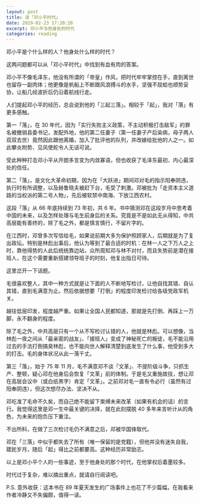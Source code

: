 ```yaml
---
layout: post
title: 读「邓小平时代」
date: 2019-02-23 17:20:28
excerpt: 邓小平与他身处的时代
categories: reading
---
```


邓小平是个什么样的人？他身处什么样的时代？

这两问题都可以从「邓小平时代」中找到有血有肉的答案。

邓小平不像毛泽东，他没有所谓的「帝皇」作风，把时代牢牢掌控在手，直到离世也留存一副肉体；他更像是帆船上不断跟风浪搏斗的水手，坚强不屈蛤也顺势妥协，让船几经波折后仍沿着航线行走。

人们提起邓小平的经历，总会说到他的「三起三落」。相较于「起」，我对「落」有更多感触。

第一「落」，在 30 年代，因为「实行失败主义政策，不主动积极打击敌军」的罪名被撤销县委书记，发配外地，他的第二任妻子（第一任妻子产后染病，母子两人双双去世）竟然因此跟他离婚，加入了批评他的队列，并改嫁给批他的人之一。如此攀炎附势、见风使舵令人无话可说。

受此种种打击邓小平从开朗多言变为内敛寡语，但也收获了毛泽东最初、内心最深处的信任。

第二「落」，是文化大革命初期，因为在「大跃进」期间邓对毛的指示阳奉阴违，执行时有所调整，以及赫鲁晓夫被赶下台，毛受了刺激。邓被批为「走资本主义道路的当权派的第二号人物」，先后被软禁中南海、下放江西农村。

这段「落」从 66 年底持续到 73 年初，共 6 年。书中猜测邓在这段岁月中思考着中国的未来，以及怎样处理与毛生前身后的关系。究竟是不是如此无从得知，中共高层能有善终的，除了毛之外，都是慎言慎行，不留片字的。

在江西时，邓曾多次写信给毛，如果说前期大多为保护照顾家人，后期就是为了复出政坛。特别是林彪出事后，他认为等到了最合适的时机：在林一人之下万人之上时，靠他得势的人此后统统靠边站，众所周知邓与林不对付，而且失势前是潜在接班人，在这个需要重新搭建领导班子的时刻，他复出指日可待。

这里岔开一下话题。

毛很喜欢整人，其中一种方式就是让下面的人不断地写检讨，让他自找其错、自认其错，直到毛满意为止。然后依据想要「打倒」的程度印发检讨给各级党政军机关。

越往低层印发，程度越严重。如果让全国人民都知道，那就是先打倒、再踩上一万脚，永不翻身的程度。

除了毛之外，中共高层只有一个从不写检讨认错的人，他就是林彪。可以想像，当林彪一夜之间从「最亲密的战友」、「接班人」变成了神秘死亡的叛徒，毛不能沿用过去的手法打倒搞臭林彪，也不能向世人解释清楚到底发生了什么事，他受到多大的打击。毛的身体状况从此一落千丈。

第三「落」，始于 75 年 11 月，毛不满意邓不谈「文革」、不提阶级斗争，只抓生产、整顿，疑心邓在他身后会恢复「文革」前的体制。于是毛又重施故技，想让邓在高层会议中（或白纸黑字）肯定「文革」。之前邓对毛一直有令必行（虽然有过阳奉阴违），但这次想尽办法、坚决不从。

邓吃准了毛命不久矣，而自己绝不能留下束缚未来改革（如果有机会的话）的言行。我觉得这里是邓一生中最关键的决择，就在此刻摆脱 40 多年来言听计从的角色，为未来的抱负压下重注。

不出所料，在做了三次检讨毛仍不满意之后，邓被华国锋取代。

邓在「三落」中似乎都失去了所有（唯一保留的是党籍），但他并没有迷失自我，蹉跎岁月，随后「起」得比之前都要高。这种经历非常励志。

以上是邓小平个人的一些事迹，至于他身处的那个时代，在他掌权后着墨较多。

时代过于复杂，难以摘出重点，就请自行阅读吧。

P.S. 意外收获：这本书在 89 年夏天发生的广场事件上也花了不少篇幅，在我看来作者冷静又不失偏颇，值得一读。